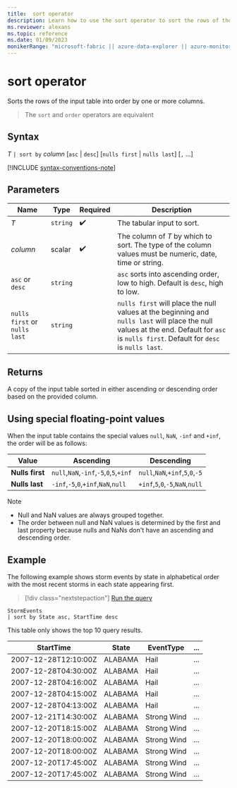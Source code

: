 ```yaml
---
title:  sort operator
description: Learn how to use the sort operator to sort the rows of the input table by one or more columns.
ms.reviewer: alexans
ms.topic: reference
ms.date: 01/09/2023
monikerRange: "microsoft-fabric || azure-data-explorer || azure-monitor || microsoft-sentinel || azure-resource-graph"
---
```

# sort operator

Sorts the rows of the input table into order by one or more columns.

> The `sort` and `order` operators are equivalent

## Syntax

*T* `| sort by` *column* [`asc` | `desc`] [`nulls first` | `nulls last`] [`,` ...]

[!INCLUDE [syntax-conventions-note](../includes/syntax-conventions-note.md)]

## Parameters

| Name | Type | Required | Description |
|--|--|--|--|
| *T* | `string` |  :heavy_check_mark: | The tabular input to sort. |
| *column* | scalar |  :heavy_check_mark: | The column of *T* by which to sort. The type of the column values must be numeric, date, time or string.|
| `asc` or `desc` | `string` | | `asc` sorts into ascending order, low to high. Default is `desc`, high to low. |
| `nulls first` or `nulls last`  | `string` | | `nulls first` will place the null values at the beginning and `nulls last` will place the null values at the end. Default for `asc` is `nulls first`. Default for `desc` is `nulls last`.|

## Returns

A copy of the input table sorted in either ascending or descending order based on the provided column.

## Using special floating-point values

When the input table contains the special values `null`, `NaN`, `-inf` and `+inf`, the order will be as follows:

| Value| Ascending | Descending|
|--|--|--|
|**Nulls first**|`null`,`NaN`,`-inf`,`-5`,`0`,`5`,`+inf`|`null`,`NaN`,`+inf`,`5`,`0`,`-5`|
|**Nulls last**|`-inf`,`-5`,`0`,`+inf`,`NaN`,`null`|`+inf`,`5`,`0`,`-5`,`NaN`,`null`|
 
> [!NOTE]
>
> * Null and NaN values are always grouped together.
> * The order between null and NaN values is determined by the first and last property because nulls and NaNs don't have an ascending and descending order.

## Example

The following example shows storm events by state in alphabetical order with the most recent storms in each state appearing first.

> [!div class="nextstepaction"]
> <a href="https://dataexplorer.azure.com/clusters/help/databases/Samples?query=H4sIAAAAAAAAAwsuyS/KdS1LzSsp5qpRyC9KSS1SSKpUCC5JLElVSCxO1gExi0pCMnNTFVJSi5MBfa8LRzAAAAA=" target="_blank">Run the query</a>

```kusto
StormEvents
| sort by State asc, StartTime desc
```

This table only shows the top 10 query results.

|StartTime|State|EventType|...|
|--|--|--|--|
|2007-12-28T12:10:00Z|ALABAMA|Hail|...|
|2007-12-28T04:30:00Z|ALABAMA|Hail|...|
|2007-12-28T04:16:00Z|ALABAMA|Hail|...|
|2007-12-28T04:15:00Z|ALABAMA|Hail|...|
|2007-12-28T04:13:00Z|ALABAMA|Hail|...|
|2007-12-21T14:30:00Z|ALABAMA|Strong Wind|...|
|2007-12-20T18:15:00Z|ALABAMA|Strong Wind|...|
|2007-12-20T18:00:00Z|ALABAMA|Strong Wind|...|
|2007-12-20T18:00:00Z|ALABAMA|Strong Wind|...|
|2007-12-20T17:45:00Z|ALABAMA|Strong Wind|...|
|2007-12-20T17:45:00Z|ALABAMA|Strong Wind|...|
